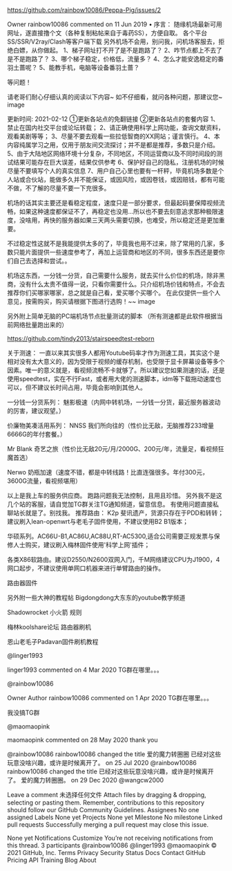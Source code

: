 https://github.com/rainbow10086/Peppa-Pig/issues/2
 
Owner
rainbow10086 commented on 11 Jun 2019 • 
序言：
随缘机场最新可用网址，遂直接撸个文（各种复制粘帖来自于毒药SS），方便自取。
各个平台SS/SSR/V2ray/Clash等客户端下载
另外机场不会用，别问我，问机场客服去，拒绝白嫖，从你做起。
1、梯子网址打不开了是不是跑路了？
2、咋节点都上不去了是不是跑路了？
3、哪个梯子稳定，价格低，流量多？
4、怎么才能安逸稳定的番羽土蔷呢？
5、能教手机，电脑等设备番羽土蔷？

等问题！

请老哥们耐心仔细认真的阅读以下内容~
如不仔细看，就问各种问题，那建议您~
image

更新时间: 2021-02-12
①更新各站点的免翻链接
②更新各站点的套餐内容
1、禁止在国内社交平台或论坛转载；
2、请正确使用科学上网功能，查询文献资料，观看美剧等等；
3、尽量不要去观看一些拉低智商的XX网站；谨言慎行。
4、本内容纯属学习之用，仅用于朋友间交流探讨；并不是都是推荐，多数只是介绍。
5、由于大陆地区网络环境十分复杂，不同地区，不同运营商以及不同时间段的测试结果可能存在巨大误差，结果仅供参考
6、保护好自己的隐私，注册机场的时候尽量不要填写个人的真实信息
7、用户自己心里也要有一杆秤，毕竟机场多数是个人站或合伙站，能做多久并不能保证，或因风险，或因卷钱，或因赔钱，都有可能不做，不了解的尽量不要一下充很多。

机场的话其实主要还是看稳定程度，速度只是一部分要求，但最起码要保障视频流畅，如果这种速度都保证不了，再稳定也没用…所以也不要去刻意追求那种极限速度，没啥用，再快的服务器如果三天两头需要切换，也难受，所以稳定还是更加重要。

不过稳定性这就不是我能提供太多的了，毕竟我也用不过来，除了常用的几家，多数只能片面提供一些速度参考了，再加上运营商和地区的不同，很多东西还是要你们自己去选择和尝试。。

机场这东西，一分钱一分货，自己需要什么服务，就去买什么价位的机场，除非黑商，没有什么太贵不值得一说，只看你需要什么。只介绍机场价钱和特点，不会去推荐你们买哪家哪家，总之就是自己看，爱买哪个买哪个。
在此仅提供一些个人意见，按需购买，购买请根据下图进行选购！~~
image

另外附上简单无脑的PC端机场节点批量测试的脚本
（所有测速都是此软件根据当前网络批量跑出来的）

https://github.com/tindy2013/stairspeedtest-reborn

关于测速：
一直以来其实很多人都用Youtube码率才作为测速工具，其实这个是相对没有太大意义的，因为受限于视频的缓存机制，也受限于显卡屏幕设备等多个因素。唯一的意义就是，看视频流畅不卡就够了。所以建议您如果测速的话，还是使用speedtest，实在不行Fast，或者用大佬的测速脚本，idm等下载拖动速度也可以，但不建议长时间占用，毕竟会影响到其他人。

一分钱一分货系列：
魅影极速（内网中转机场，一分钱一分货，最近服务器波动的厉害，建议观望。）

价廉物美凑活用系列：
NNSS 我们所向往的（性价比无敌，无脑推荐233增量6666G的年付套餐。）

Mr Blank 奇艺之旅（性价比无敌20元/月/2000G、200元/年，流量足，看视频狂魔首选）

Nerwo 奶瓶加速（速度不错，都是中转线路！比直连强很多。年付300元，3600G流量，看视频堪用）

以上是我上车的服务供应商。
跑路问题我无法控制，且用且珍惜。
另外我不是这几个站的客服，请自觉加TG群关注TG通知频道，留意信息。
有使用问题直接私聊站长就是了。别找我。
推荐路由：
K2p 斐讯遗产，货源只存在于PDD和转转；建议刷入lean-openwrt与老毛子固件使用，不建议使用B2 B1版本；

华硕系列。AC66U-B1,AC86U,AC88U,RT-AC5300,适合公司需要正规发票与保修人士购买，建议刷入梅林固件使用'科学上网'插件；

各类X86软路由。建议D2550/N2600双网入门，千M网络建议CPU为J1900，4网口起步，不建议使用单网口机器来进行单臂路由的操作。

路由器固件

另外附一些大神的教程帖
Bigdongdong大东东的youtube教学频道

Shadowrocket 小火箭 规则

梅林koolshare论坛 路由器刷机

恩山老毛子Padavan固件刷机教程

@linger1993
 
linger1993 commented on 4 Mar 2020
TG群在哪里。。。

@rainbow10086
 
Owner
Author
rainbow10086 commented on 1 Apr 2020
TG群在哪里。。。

我没搞TG群

@maomaopink
 
maomaopink commented on 28 May 2020
thank you

@rainbow10086 rainbow10086 changed the title 爱的魔力转圈圈 已经对这些玩意没啥兴趣，或许是时候离开了。 on 25 Jul 2020
@rainbow10086 rainbow10086 changed the title 已经对这些玩意没啥兴趣，或许是时候离开了。 爱的魔力转圈圈。 on 29 Dec 2020
@wangcw2000

 
 
Leave a comment
未选择任何文件
Attach files by dragging & dropping, selecting or pasting them.
Remember, contributions to this repository should follow our GitHub Community Guidelines.
Assignees
No one assigned
Labels
None yet
Projects
None yet
Milestone
No milestone
Linked pull requests
Successfully merging a pull request may close this issue.

None yet
Notifications
Customize
You’re not receiving notifications from this thread.
3 participants
@rainbow10086
@linger1993
@maomaopink
© 2021 GitHub, Inc.
Terms
Privacy
Security
Status
Docs
Contact GitHub
Pricing
API
Training
Blog
About
